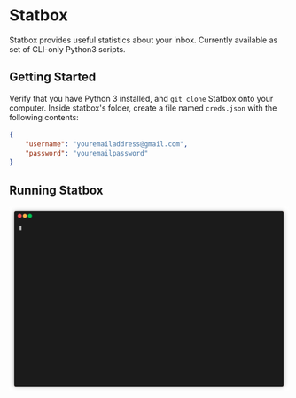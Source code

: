 # Statbox

Statbox provides useful statistics about your inbox. Currently available as set of CLI-only Python3 scripts.

## Getting Started
Verify that you have Python 3 installed, and `git clone` Statbox onto your computer.
Inside statbox's folder, create a file named `creds.json` with the following contents:
```json
{
    "username": "youremailaddress@gmail.com",
    "password": "youremailpassword"
}
```

## Running Statbox
![Running Statbox](gifs/use.gif)